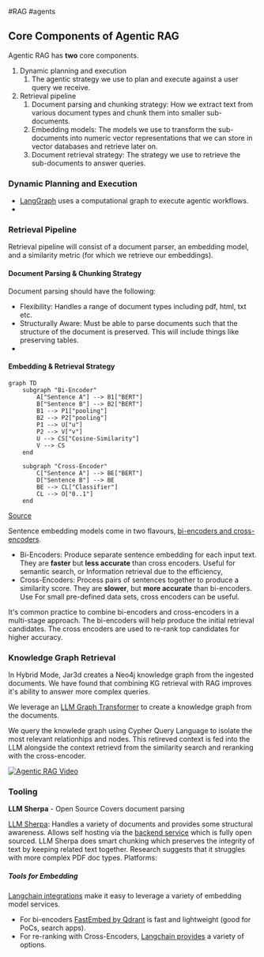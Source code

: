 #RAG #agents 

## Core Components of Agentic RAG

Agentic RAG has **two** core components.
1. Dynamic planning and execution
	1. The agentic strategy we use to plan and execute against a user query we receive.
2. Retrieval pipeline
	1. Document parsing and chunking strategy: How we extract text from various document types and chunk them into smaller sub-documents.
	2. Embedding models: The models we use to transform the sub-documents into numeric vector representations that we can store in vector databases and retrieve later on.
	3. Document retrieval strategy: The strategy we use to retrieve the sub-documents to answer queries.
### Dynamic Planning and Execution 
- [LangGraph](https://langchain-ai.github.io/langgraph/) uses a computational graph to execute agentic workflows.
- 

### Retrieval Pipeline
Retrieval pipeline will consist of a document parser, an embedding model, and a similarity metric (for which we retrieve our embeddings).
#### Document Parsing & Chunking Strategy
Document parsing should have the following:
- Flexibility: Handles a range of document types including pdf, html, txt etc.
- Structurally Aware: Must be able to parse documents such that the structure of the document is preserved. This will include things like preserving tables.
- 
#### Embedding & Retrieval Strategy
```mermaid
graph TD
    subgraph "Bi-Encoder"
        A["Sentence A"] --> B1["BERT"]
        B["Sentence B"] --> B2["BERT"]
        B1 --> P1["pooling"]
        B2 --> P2["pooling"]
        P1 --> U["u"]
        P2 --> V["v"]
        U --> CS["Cosine-Similarity"]
        V --> CS
    end

    subgraph "Cross-Encoder"
        C["Sentence A"] --> BE["BERT"]
        D["Sentence B"] --> BE
        BE --> CL["Classifier"]
        CL --> O["0..1"]
    end
```
[Source](https://www.sbert.net/examples/applications/cross-encoder/README.html)

Sentence embedding models come in two flavours, [bi-encoders and cross-encoders](https://www.sbert.net/examples/applications/cross-encoder/README.html). 
* Bi-Encoders: Produce separate sentence embedding  for each input text. They are **faster** but **less accurate** than cross encoders. Useful for semantic search, or Information retrieval due to the efficiency,
* Cross-Encoders: Process pairs of sentences together to produce a similarity score. They are **slower**, but **more accurate** than bi-encoders. Use For small pre-defined data sets, cross encoders can be useful.

It's common practice to combine bi-encoders and cross-encoders in a multi-stage approach. The bi-encoders will help produce the initial retrieval candidates. The cross encoders are used to re-rank top candidates for higher accuracy.

### Knowledge Graph Retrieval

In Hybrid Mode, Jar3d creates a Neo4j knowledge graph from the ingested documents. We have found that combining KG retrieval with RAG improves it's ability to answer more complex queries.

We leverage an [LLM Graph Transformer](https://api.python.langchain.com/en/latest/graph_transformers/langchain_experimental.graph_transformers.llm.LLMGraphTransformer.html) to create a knowledge graph from the documents.

We query the knowlede graph using Cypher Query Language to isolate the most relevant relationhips and nodes. This retireved context is fed into the LLM alongside the context retrievd from the similarity search and reranking with the cross-encoder.

[![Agentic RAG Video](https://img.youtube.com/vi/R5_dCmieOiM/0.jpg)](https://youtu.be/R5_dCmieOiM?feature=shared)

### Tooling

**LLM Sherpa** - Open Source
Covers document parsing

[LLM Sherpa](https://github.com/nlmatics/llmsherpa): Handles a variety of documents and provides some structural awareness. Allows self hosting via the [backend service](https://github.com/nlmatics/nlm-ingestor) which is fully open sourced. LLM Sherpa does smart chunking which preserves the integrity of text by keeping related text together.  Research suggests that it struggles with more complex PDF doc types.
Platforms:


##### Tools for Embedding
[Langchain integrations](https://python.langchain.com/v0.1/docs/integrations/text_embedding/) make it easy to leverage a variety of embedding model services.
* For bi-encoders [FastEmbed by Qdrant](https://python.langchain.com/v0.1/docs/integrations/text_embedding/fastembed/) is fast and lightweight (good for PoCs, search apps). 
* For re-ranking with Cross-Encoders, [Langchain provides](https://python.langchain.com/v0.2/docs/integrations/document_transformers/cross_encoder_reranker/) a variety of options.